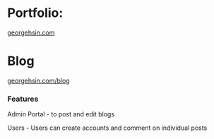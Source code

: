 # Portfolio: 
<a href='http://georgehsin.com'>georgehsin.com</a>

# Blog 
<a href='http://georgehsin.com/#!/blog'>georgehsin.com/blog</a>
<h3> Features </h3>
<p> Admin Portal - to post and edit blogs </p>
<p> Users - Users can create accounts and comment on individual posts </p>
